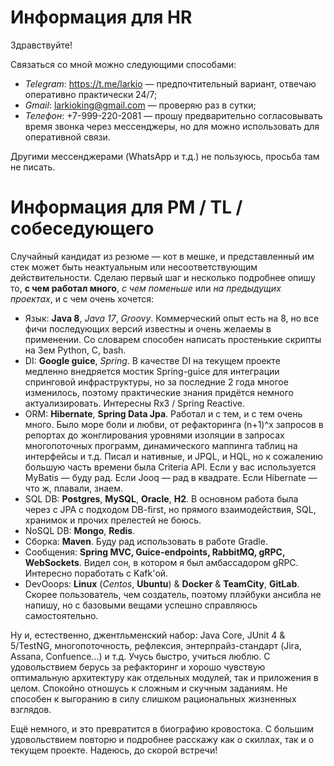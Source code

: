 # Информация для HR

Здравствуйте!

Связаться со мной можно следующими способами:
 - *Telegram*: https://t.me/larkio — предпочтительный вариант, отвечаю оперативно практически 24/7;
 - *Gmail*: larkioking@gmail.com — проверяю раз в сутки;
 - *Телефон*: +7-999-220-2081 — прошу предварительно согласовывать время звонка через мессенджеры, но для можно использовать для оперативной связи.

Другими мессенджерами (WhatsApp и т.д.) не пользуюсь, просьба там не писать.


# Информация для PM / TL / собеседующего

Случайный кандидат из резюме — кот в мешке, и представленный им стек может быть неактуальным или несоответствующим действительности. Сделаю первый шаг и несколько подробнее опишу то, **с чем работал много**, *с чем поменьше* или *на предыдущих проектах*, и с чем очень хочется:

 - Язык: **Java 8**, *Java 17*, *Groovy*. Коммерческий опыт есть на 8, но все фичи последующих версий известны и очень желаемы в применении.  Со словарем способен написать простенькие скрипты на 3ем Python, С, bash. 
 - DI: **Google guice**, *Spring*. В качестве DI на текущем проекте медленно внедряется мостик Spring-guice для интеграции спринговой инфраструктуры, но за последние 2 года многое изменилось, поэтому практические знания придётся немного актуализировать. Интересны Rx3 / Spring Reactive.
 - ORM: **Hibernate**, **Spring Data Jpa**. Работал и с тем, и с тем очень много. Было море боли и любви, от рефакторинга (n+1)^x запросов в репортах до жонглирования уровнями изоляции в запросах многопоточных программ, динамического маппинга таблиц на интерфейсы и т.д. Писал и нативные, и JPQL, и HQL, но к сожалению большую часть времени была Criteria API. Если у вас используется MyBatis — буду рад. Если Jooq — рад в квадрате. Если Hibernate — что ж, плавали, знаем.
 - SQL DB: **Postgres**, **MySQL**, **Oracle**, **H2**. В основном работа была через с JPA с подходом DB-first, но прямого взаимодействия, SQL, хранимок и прочих прелестей не боюсь.
 - NoSQL DB: **Mongo**, **Redis**.
 - Сборка: **Maven**. Буду рад использовать в работе Gradle.
 - Сообщения: **Spring MVC, Guice-endpoints, RabbitMQ, gRPC, WebSockets**. Видел сон, в котором я был амбассадором gRPC. Интересно поработать с Kafk'ой.
 - DevOoops: **Linux** (*Centos*, **Ubuntu**) & **Docker** & **TeamCity**, **GitLab**. Скорее пользователь, чем создатель, поэтому плэйбуки ансибла не напишу, но с базовыми вещами успешно справляюсь самостоятельно. 

Ну и, естественно, джентльменский набор: Java Core, JUnit 4 & 5/TestNG,  многопоточность, рефлексия, энтерпрайз-стандарт (Jira, Assana, Confuence...) и т.д. Учусь быстро, учиться люблю. С удовольствием берусь за рефакторинг и хорошо чувствую оптимальную архитектуру как отдельных модулей, так и приложения в целом. Спокойно отношусь к сложным и скучным заданиям. Не способен к выгоранию в силу слишком рациональных жизненных взглядов. 

Ещё немного, и это превратится в биографию кровостока. С большим удовольствием повторю и подробнее расскажу как о скиллах, так и о текущем проекте. Надеюсь, до скорой встречи!
